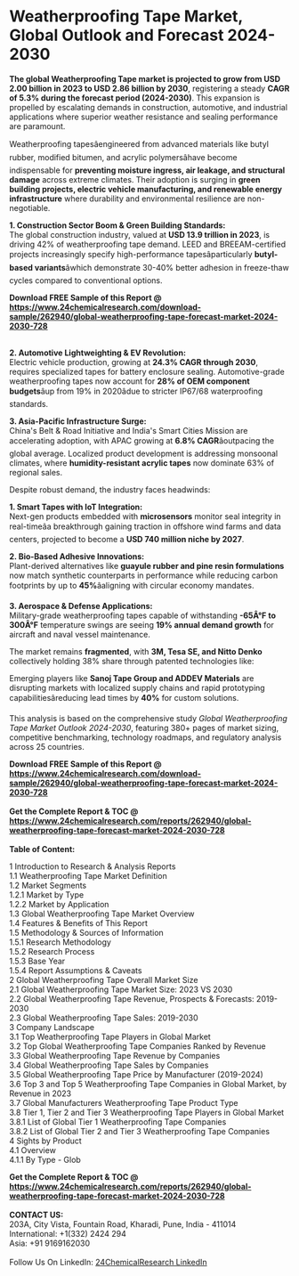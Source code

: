 <h1>Weatherproofing Tape Market, Global Outlook and Forecast 2024-2030</h1><p><strong>The global Weatherproofing Tape market is projected to grow from USD 2.00 billion in 2023 to USD 2.86 billion by 2030</strong>, registering a steady <strong>CAGR of 5.3% during the forecast period (2024-2030)</strong>. This expansion is propelled by escalating demands in construction, automotive, and industrial applications where superior weather resistance and sealing performance are paramount.</p><p>Weatherproofing tapesâengineered from advanced materials like butyl rubber, modified bitumen, and acrylic polymersâhave become indispensable for <strong>preventing moisture ingress, air leakage, and structural damage</strong> across extreme climates. Their adoption is surging in <strong>green building projects, electric vehicle manufacturing, and renewable energy infrastructure</strong> where durability and environmental resilience are non-negotiable.</p><p><strong>1. Construction Sector Boom &amp; Green Building Standards:</strong><br>
The global construction industry, valued at <strong>USD 13.9 trillion in 2023</strong>, is driving 42% of weatherproofing tape demand. LEED and BREEAM-certified projects increasingly specify high-performance tapesâparticularly <strong>butyl-based variants</strong>âwhich demonstrate 30-40% better adhesion in freeze-thaw cycles compared to conventional options.</p><div><b>Download FREE Sample of this Report @ 
            <a href="https://www.24chemicalresearch.com/download-sample/262940/global-weatherproofing-tape-forecast-market-2024-2030-728">
            https://www.24chemicalresearch.com/download-sample/262940/global-weatherproofing-tape-forecast-market-2024-2030-728</a></b></div><br><p><strong>2. Automotive Lightweighting &amp; EV Revolution:</strong><br>
Electric vehicle production, growing at <strong>24.3% CAGR through 2030</strong>, requires specialized tapes for battery enclosure sealing. Automotive-grade weatherproofing tapes now account for <strong>28% of OEM component budgets</strong>âup from 19% in 2020âdue to stricter IP67/68 waterproofing standards.</p><p><strong>3. Asia-Pacific Infrastructure Surge:</strong><br>
China's Belt &amp; Road Initiative and India's Smart Cities Mission are accelerating adoption, with APAC growing at <strong>6.8% CAGR</strong>âoutpacing the global average. Localized product development is addressing monsoonal climates, where <strong>humidity-resistant acrylic tapes</strong> now dominate 63% of regional sales.</p><p>Despite robust demand, the industry faces headwinds:</p><p><strong>1. Smart Tapes with IoT Integration:</strong><br>
Next-gen products embedded with <strong>microsensors</strong> monitor seal integrity in real-timeâa breakthrough gaining traction in offshore wind farms and data centers, projected to become a <strong>USD 740 million niche by 2027</strong>.</p><p><strong>2. Bio-Based Adhesive Innovations:</strong><br>
Plant-derived alternatives like <strong>guayule rubber and pine resin formulations</strong> now match synthetic counterparts in performance while reducing carbon footprints by up to <strong>45%</strong>âaligning with circular economy mandates.</p><p><strong>3. Aerospace &amp; Defense Applications:</strong><br>
Military-grade weatherproofing tapes capable of withstanding <strong>-65Â°F to 300Â°F</strong> temperature swings are seeing <strong>19% annual demand growth</strong> for aircraft and naval vessel maintenance.</p><p>The market remains <strong>fragmented</strong>, with <strong>3M, Tesa SE, and Nitto Denko</strong> collectively holding 38% share through patented technologies like:</p><p>Emerging players like <strong>Sanoj Tape Group and ADDEV Materials</strong> are disrupting markets with localized supply chains and rapid prototyping capabilitiesâreducing lead times by <strong>40%</strong> for custom solutions.</p><p>This analysis is based on the comprehensive study <em>Global Weatherproofing Tape Market Outlook 2024-2030</em>, featuring 380+ pages of market sizing, competitive benchmarking, technology roadmaps, and regulatory analysis across 25 countries.</p><div><b>Download FREE Sample of this Report @ 
            <a href="https://www.24chemicalresearch.com/download-sample/262940/global-weatherproofing-tape-forecast-market-2024-2030-728">
            https://www.24chemicalresearch.com/download-sample/262940/global-weatherproofing-tape-forecast-market-2024-2030-728</a></b></div><br><div><b>Get the Complete Report & TOC @ 
            <a href="https://www.24chemicalresearch.com/reports/262940/global-weatherproofing-tape-forecast-market-2024-2030-728">
            https://www.24chemicalresearch.com/reports/262940/global-weatherproofing-tape-forecast-market-2024-2030-728</a></b></div><br>
            <b>Table of Content:</b><p>1 Introduction to Research & Analysis Reports<br />
    1.1 Weatherproofing Tape Market Definition<br />
    1.2 Market Segments<br />
        1.2.1 Market by Type<br />
        1.2.2 Market by Application<br />
    1.3 Global Weatherproofing Tape Market Overview<br />
    1.4 Features & Benefits of This Report<br />
    1.5 Methodology & Sources of Information<br />
        1.5.1 Research Methodology<br />
        1.5.2 Research Process<br />
        1.5.3 Base Year<br />
        1.5.4 Report Assumptions & Caveats<br />
2 Global Weatherproofing Tape Overall Market Size<br />
    2.1 Global Weatherproofing Tape Market Size: 2023 VS 2030<br />
    2.2 Global Weatherproofing Tape Revenue, Prospects & Forecasts: 2019-2030<br />
    2.3 Global Weatherproofing Tape Sales: 2019-2030<br />
3 Company Landscape<br />
    3.1 Top Weatherproofing Tape Players in Global Market<br />
    3.2 Top Global Weatherproofing Tape Companies Ranked by Revenue<br />
    3.3 Global Weatherproofing Tape Revenue by Companies<br />
    3.4 Global Weatherproofing Tape Sales by Companies<br />
    3.5 Global Weatherproofing Tape Price by Manufacturer (2019-2024)<br />
    3.6 Top 3 and Top 5 Weatherproofing Tape Companies in Global Market, by Revenue in 2023<br />
    3.7 Global Manufacturers Weatherproofing Tape Product Type<br />
    3.8 Tier 1, Tier 2 and Tier 3 Weatherproofing Tape Players in Global Market<br />
        3.8.1 List of Global Tier 1 Weatherproofing Tape Companies<br />
        3.8.2 List of Global Tier 2 and Tier 3 Weatherproofing Tape Companies<br />
4 Sights by Product<br />
    4.1 Overview<br />
        4.1.1 By Type - Glob</p><div><b>Get the Complete Report & TOC @ 
            <a href="https://www.24chemicalresearch.com/reports/262940/global-weatherproofing-tape-forecast-market-2024-2030-728">
            https://www.24chemicalresearch.com/reports/262940/global-weatherproofing-tape-forecast-market-2024-2030-728</a></b></div><br><b>CONTACT US:</b><br>
            203A, City Vista, Fountain Road, Kharadi, Pune, India - 411014<br>
            International: +1(332) 2424 294<br>
            Asia: +91 9169162030 <br><br>
            Follow Us On LinkedIn: <a href="https://www.linkedin.com/company/24chemicalresearch/">24ChemicalResearch LinkedIn</a>